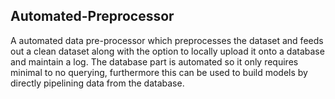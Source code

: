 ## Automated-Preprocessor
A automated data pre-processor which preprocesses the dataset and feeds out a clean dataset along with the option to locally upload it onto a database and maintain a log.
The database part is automated so it only requires minimal to no querying, furthermore this can be used to build models by directly pipelining data from the database.
